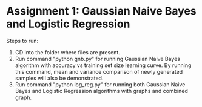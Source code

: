 # Assignment 1: Gaussian Naive Bayes and Logistic Regression

Steps to run:
1. CD into the folder where files are present.
2. Run command "python gnb.py" for running Gaussian Naive Bayes algorithm with accuracy vs training set size learning curve. By running this command, mean and variance comparison of newly generated samples will also be demonstrated.
3. Run command "python log_reg.py" for running both Gaussian Naive Bayes and Logistic Regression algorithms with graphs and combined graph.